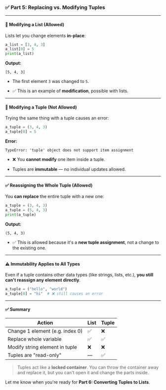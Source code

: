 ### ✅ Part 5: **Replacing vs. Modifying Tuples**

---

#### 🔁 **Modifying a List (Allowed)**

Lists let you change elements **in-place**:

```python
a_list = [3, 4, 3]
a_list[0] = 5
print(a_list)
```

**Output:**

```
[5, 4, 3]
```

- The first element `3` was changed to `5`.
    
- ✅ This is an example of **modification**, possible with lists.
    

---

#### 🚫 **Modifying a Tuple (Not Allowed)**

Trying the same thing with a tuple causes an error:

```python
a_tuple = (3, 4, 3)
a_tuple[0] = 5
```

**Error:**

```
TypeError: 'tuple' object does not support item assignment
```

- ❌ You **cannot modify** one item inside a tuple.
    
- Tuples are **immutable** — no individual updates allowed.
    

---

#### ✅ **Reassigning the Whole Tuple (Allowed)**

You **can replace** the entire tuple with a new one:

```python
a_tuple = (3, 4, 3)
a_tuple = (5, 4, 3)
print(a_tuple)
```

**Output:**

```
(5, 4, 3)
```

- ✅ This is allowed because it's a **new tuple assignment**, not a change to the existing one.
    

---

#### ⚠️ **Immutability Applies to All Types**

Even if a tuple contains other data types (like strings, lists, etc.), **you still can't reassign any element directly**.

```python
a_tuple = ("hello", "world")
a_tuple[0] = "hi"  # ❌ still causes an error
```

---

#### ✅ Summary

|Action|List|Tuple|
|---|---|---|
|Change 1 element (e.g. index 0)|✅|❌|
|Replace whole variable|✅|✅|
|Modify string element in tuple|❌|❌|
|Tuples are "read-only"|—|✅|

> Tuples act like a **locked container**. You can throw the container away and replace it, but you can't open it and change the parts inside.

Let me know when you're ready for **Part 6: Converting Tuples to Lists**.
